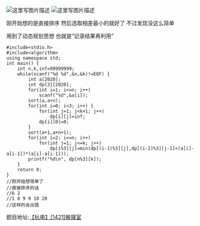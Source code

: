 ![这里写图片描述](http://img.blog.csdn.net/20160323212937263)
![这里写图片描述](http://img.blog.csdn.net/20160323212947798)

刚开始想的是直接排序
然后选取相差最小的就好了
不过发现没这么简单

用到了动态规划思想
也就是“记录结果再利用”

```
#include<stdio.h>
#include<algorithm>
using namespace std;
int main() {
	int n,k,inf=99999999;
	while(scanf("%d %d",&n,&k)!=EOF) {
		int a[2020];
		int dp[3][2020];
		for(int i=1; i<=n; i++)
			scanf("%d",&a[i]);
		sort(a,a+n);
		for(int i=0; i<3; i++) {
			for(int j=1; j<k+1; j++)
				dp[i][j]=inf;
			dp[i][0]=0;
		}
		sort(a+1,a+n+1);
		for(int i=2; i<=n; i++)
			for(int j=1; j<=k; j++)
				dp[i%3][j]=min(dp[(i-1)%3][j],dp[(i-2)%3][j-1]+(a[i]-a[i-1])*(a[i]-a[i-1]));
		printf("%d\n", dp[n%3][k]);
	}
	return 0;
}
//刚开始想简单了
//直接排序的话
//6 2
//1 8 9 9 10 20
//这样的会出错
```

题目地址:[【杭电】\[1421\]搬寝室](http://acm.hdu.edu.cn/showproblem.php?pid=1421)